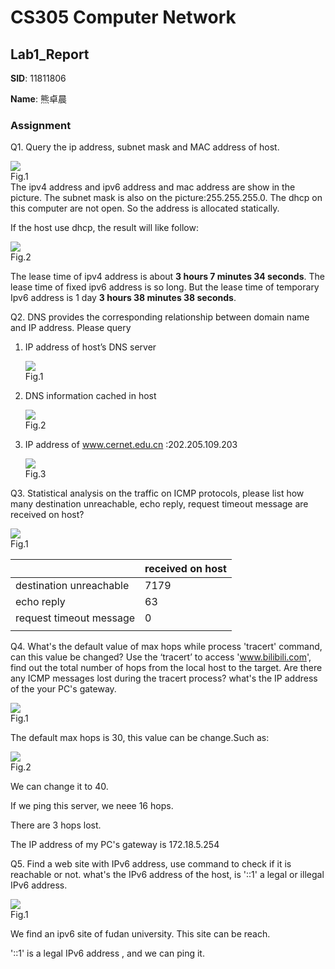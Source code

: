 # CS305 Computer Network

## Lab1_Report

**SID**:  11811806  

**Name**:  熊卓晨

### Assignment

Q1. Query the ip address, subnet mask and MAC address of host.

<div>
  <img src="./pictures/ipconfig.png"><br />
  <div>Fig.1</div>
</div>
The ipv4 address and ipv6 address  and mac address are show in the picture. The subnet mask is also on the picture:255.255.255.0. The dhcp on this computer are not open. So the address is allocated statically.  

If the host use dhcp, the result will like follow:

<div>
  <img src="./pictures/dhcp.png"><br />
  <div>Fig.2</div>
</div>

The lease time of ipv4 address is about **3 hours 7 minutes 34 seconds**. The lease time of fixed ipv6 address is so long. But the lease time of temporary Ipv6 address is 1 day **3 hours 38 minutes 38 seconds**. 

Q2. DNS provides the corresponding relationship between domain name and IP address. Please query

1. IP address of host’s DNS server 

   <div>
     <img src="./pictures/dns.png"><br />
     <div>Fig.1</div>
   </div>

2. DNS information cached in host 

   <div>
     <img src="./pictures/display_dns.png"><br />
     <div>Fig.2</div>
   </div>

3. IP address of www.cernet.edu.cn :202.205.109.203

   <div>
     <img src="./pictures/cernet.png"><br />
     <div>Fig.3</div>
   </div>

Q3. Statistical analysis on the traffic on ICMP protocols, please list how many destination unreachable, echo reply, request timeout message are received on host?

<div>
  <img src="./pictures/icmp.png"><br />
  <div>Fig.1</div>
</div>

|                         | received on host |
| ----------------------- | ---------------- |
| destination unreachable | 7179             |
| echo reply              | 63               |
| request timeout message | 0                |
|                         |                  |

Q4. What's the default value of max hops while process 'tracert' command, can this value be changed? Use the ‘tracert’ to access 'www.bilibili.com', find out the total number of hops from the local host to the target. Are there any ICMP messages lost during the tracert process? what's the IP address of the your PC's gateway.

<div>
  <img src="./pictures/track_bilibili.png"><br />
  <div>Fig.1</div>
</div>

The default max hops is 30, this value can be change.Such as:

<div>
  <img src="./pictures/track_advance.png"><br />
  <div>Fig.2</div>
</div>

We can change it to 40. 

If we ping this server, we neee 16 hops.

There are 3 hops lost.

The IP address of my PC's gateway is 172.18.5.254

Q5. Find a web site with IPv6 address, use command to check if it is reachable or not. what's the IPv6 address of the host, is '::1' a legal or illegal IPv6 address.

<div>
  <img src="./pictures/ipv6.png"><br />
  <div>Fig.1</div>
</div>

We find an ipv6 site of fudan university. This site can be reach.

'::1' is a legal IPv6 address ,  and we can ping it.
